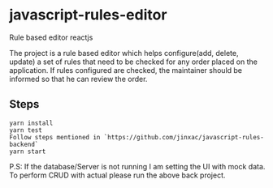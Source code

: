 # javascript-rules-editor

Rule based editor reactjs

The project is a rule based editor which helps configure(add, delete, update) a set of rules that
need to be checked for any order placed on the application. If rules configured are checked, the maintainer
should be informed so that he can review the order.


## Steps

    yarn install
    yarn test
    Follow steps mentioned in `https://github.com/jinxac/javascript-rules-backend`
    yarn start

P.S: If the database/Server is not running I am setting the UI with mock data. To perform CRUD with actual please run the above back project.




